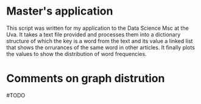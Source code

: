 # Master's application

This script was written for my application to the Data Science Msc at the Uva.
It takes a text file provided and processes them into a dictionary structure 
of which the key is a word from the text and its value a linked list that shows
the orrurances of the same word in other articles. It finally plots the values
to show the distribution of word frequencies.

# Comments on graph distrution 

#TODO

